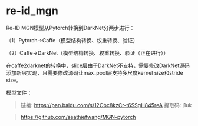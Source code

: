 # re-id_mgn
Re-ID MGN模型从Pytorch转换到DarkNet分两步进行：

（1）Pytorch->Caffe（模型结构转换、权重转换、验证）

（2）Caffe->DarkNet（模型结构转换、权重转换、验证（正在进行））

在caffe2darknet的转换中，slice层由于DarkNet不支持，需要修改DarkNet源码添加新层实现，且需要修改源码让max_pool层支持多尺度kernel size和stride size。


模型文件：

> 链接: https://pan.baidu.com/s/12Obc8kzCr-t6SSgH845reA 提取码: j1uk

> https://github.com/seathiefwang/MGN-pytorch
